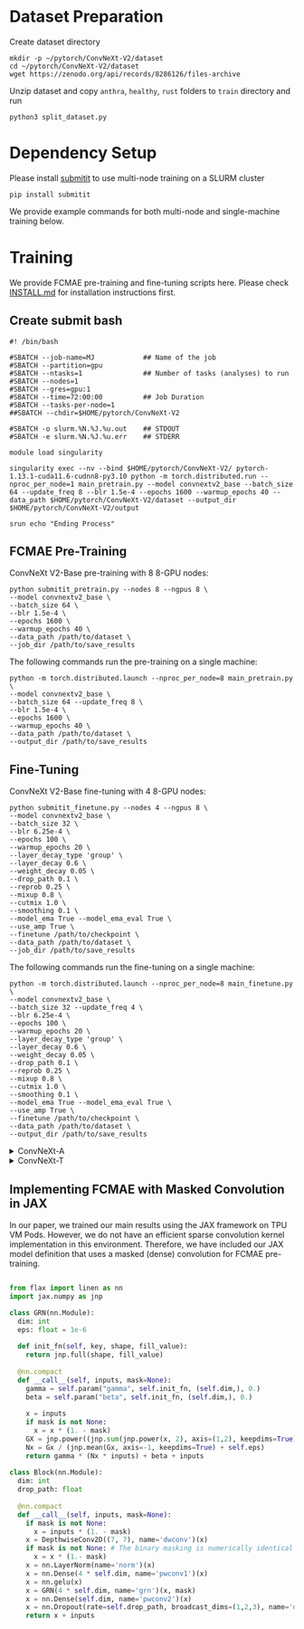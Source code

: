 # Dataset Preparation

Create dataset directory
```
mkdir -p ~/pytorch/ConvNeXt-V2/dataset
cd ~/pytorch/ConvNeXt-V2/dataset
wget https://zenodo.org/api/records/8286126/files-archive
```

Unzip dataset and copy `anthra`, `healthy`, `rust` folders to `train` directory and run

```
python3 split_dataset.py
```

# Dependency Setup
Please install [submitit](https://github.com/facebookincubator/submitit) to use multi-node training on a SLURM cluster
```
pip install submitit
```
We provide example commands for both multi-node and single-machine training below.

# Training

We provide FCMAE pre-training and fine-tuning scripts here.
Please check [INSTALL.md](INSTALL.md) for installation instructions first.

## Create submit bash
```
#! /bin/bash

#SBATCH --job-name=MJ            ## Name of the job
#SBATCH --partition=gpu
#SBATCH --ntasks=1               ## Number of tasks (analyses) to run
#SBATCH --nodes=1
#SBATCH --gres=gpu:1
#SBATCH --time=72:00:00          ## Job Duration
#SBATCH --tasks-per-node=1
##SBATCH --chdir=$HOME/pytorch/ConvNeXt-V2

#SBATCH -o slurm.%N.%J.%u.out    ## STDOUT
#SBATCH -e slurm.%N.%J.%u.err    ## STDERR

module load singularity

singularity exec --nv --bind $HOME/pytorch/ConvNeXt-V2/ pytorch-1.13.1-cuda11.6-cudnn8-py3.10 python -m torch.distributed.run --nproc_per_node=1 main_pretrain.py --model convnextv2_base --batch_size 64 --update_freq 8 --blr 1.5e-4 --epochs 1600 --warmup_epochs 40 --data_path $HOME/pytorch/ConvNeXt-V2/dataset --output_dir $HOME/pytorch/ConvNeXt-V2/output

srun echo "Ending Process"
```

## FCMAE Pre-Training 
ConvNeXt V2-Base pre-training with 8 8-GPU nodes:
```
python submitit_pretrain.py --nodes 8 --ngpus 8 \
--model convnextv2_base \
--batch_size 64 \
--blr 1.5e-4 \
--epochs 1600 \
--warmup_epochs 40 \
--data_path /path/to/dataset \
--job_dir /path/to/save_results
```

The following commands run the pre-training on a single machine:

```
python -m torch.distributed.launch --nproc_per_node=8 main_pretrain.py \
--model convnextv2_base \
--batch_size 64 --update_freq 8 \
--blr 1.5e-4 \
--epochs 1600 \
--warmup_epochs 40 \
--data_path /path/to/dataset \
--output_dir /path/to/save_results
```


## Fine-Tuning

ConvNeXt V2-Base fine-tuning with 4 8-GPU nodes:
```
python submitit_finetune.py --nodes 4 --ngpus 8 \
--model convnextv2_base \
--batch_size 32 \
--blr 6.25e-4 \
--epochs 100 \
--warmup_epochs 20 \
--layer_decay_type 'group' \
--layer_decay 0.6 \
--weight_decay 0.05 \
--drop_path 0.1 \
--reprob 0.25 \
--mixup 0.8 \
--cutmix 1.0 \
--smoothing 0.1 \
--model_ema True --model_ema_eval True \
--use_amp True \
--finetune /path/to/checkpoint \
--data_path /path/to/dataset \
--job_dir /path/to/save_results
```

The following commands run the fine-tuning on a single machine:

```
python -m torch.distributed.launch --nproc_per_node=8 main_finetune.py \
--model convnextv2_base \
--batch_size 32 --update_freq 4 \
--blr 6.25e-4 \
--epochs 100 \
--warmup_epochs 20 \
--layer_decay_type 'group' \
--layer_decay 0.6 \
--weight_decay 0.05 \
--drop_path 0.1 \
--reprob 0.25 \
--mixup 0.8 \
--cutmix 1.0 \
--smoothing 0.1 \
--model_ema True --model_ema_eval True \
--use_amp True \
--finetune /path/to/checkpoint \
--data_path /path/to/dataset \
--output_dir /path/to/save_results
```

<details>
<summary>
ConvNeXt-A
</summary>
  
ConvNeXt V2-Atto training with 4 8-GPU nodes:
```
python submitit_finetune.py --nodes 4 --ngpus 8 \
--model convnextv2_atto \
--batch_size 32 \
--blr 2e-4 \
--epochs 600 \
--warmup_epochs 0 \
--layer_decay_type 'single' \
--layer_decay 0.9 \
--weight_decay 0.3 \
--drop_path 0.1 \
--reprob 0.25 \
--mixup 0. \
--cutmix 0. \
--smoothing 0.2 \
--model_ema True --model_ema_eval True \
--use_amp True \
--finetune /path/to/checkpoint \
--data_path /path/to/dataset \
--job_dir /path/to/save_results
```

The following commands run the fine-tuning on a single machine:
```
python -m torch.distributed.launch --nproc_per_node=8 main_finetune.py \
--model convnextv2_atto \
--batch_size 32 --update_freq 4 \
--blr 2e-4 \
--epochs 600 \
--warmup_epochs 0 \
--layer_decay_type 'single' \
--layer_decay 0.9 \
--weight_decay 0.3 \
--drop_path 0.1 \
--reprob 0.25 \
--mixup 0. \
--cutmix 0. \
--smoothing 0.2 \
--model_ema True --model_ema_eval True \
--use_amp True \
--finetune /path/to/checkpoint \
--data_path /path/to/dataset \
--output_dir /path/to/save_results
```
</details>

<details>
<summary>
ConvNeXt-T
</summary>
  
ConvNeXt V2-Tiny training with 4 8-GPU nodes:
```
python submitit_finetune.py --nodes 4 --ngpus 8 \
--model convnextv2_tiny \
--batch_size 32 \
--blr 8e-4 \
--epochs 300 \
--warmup_epochs 40 \
--layer_decay_type 'single' \
--layer_decay 0.9 \
--weight_decay 0.05 \
--drop_path 0.2 \
--reprob 0.25 \
--mixup 0.8 \
--cutmix 1.0 \
--smoothing 0.1 \
--model_ema True --model_ema_eval True \
--use_amp True \
--finetune /path/to/checkpoint \
--data_path /path/to/dataset \
--job_dir /path/to/save_results
```

The following commands run the fine-tuning on a single machine:
```
python -m torch.distributed.launch --nproc_per_node=8 main_finetune.py \
--model convnextv2_ \
--batch_size 32 --update_freq 4 \
--blr 8e-4 \
--epochs 300 \
--warmup_epochs 40 \
--layer_decay_type 'single' \
--layer_decay 0.9 \
--weight_decay 0.05 \
--drop_path 0.2 \
--reprob 0.25 \
--mixup 0.8 \
--cutmix 1.0 \
--smoothing 0.1 \
--model_ema True --model_ema_eval True \
--use_amp True \
--finetune /path/to/checkpoint \
--data_path /path/to/dataset \
--output_dir /path/to/save_results
```
</details>

## Implementing FCMAE with Masked Convolution in JAX

In our paper, we trained our main results using the JAX framework on TPU VM Pods. However, we do not have an efficient sparse convolution kernel implementation in this environment. Therefore, we have included our JAX model definition that uses a masked (dense) convolution for FCMAE pre-training.

```python

from flax import linen as nn
import jax.numpy as jnp

class GRN(nn.Module):
  dim: int
  eps: float = 1e-6
  
  def init_fn(self, key, shape, fill_value):
    return jnp.full(shape, fill_value)
  
  @nn.compact
  def __call__(self, inputs, mask=None):
    gamma = self.param("gamma", self.init_fn, (self.dim,), 0.)
    beta = self.param("beta", self.init_fn, (self.dim,), 0.)
    
    x = inputs
    if mask is not None:
      x = x * (1. - mask)
    GX = jnp.power((jnp.sum(jnp.power(x, 2), axis=(1,2), keepdims=True) + self.eps), 0.5)
    Nx = Gx / (jnp.mean(Gx, axis=-1, keepdims=True) + self.eps)
    return gamma * (Nx * inputs) + beta + inputs
  
class Block(nn.Module):
  dim: int
  drop_path: float
  
  @nn.compact
  def __call__(self, inputs, mask=None):
    if mask is not None:
      x = inputs * (1. - mask)
    x = DepthwiseConv2D((7, 7), name='dwconv')(x)
    if mask is not None: # The binary masking is numerically identical to sparse conv.
      x = x * (1.- mask)
    x = nn.LayerNorm(name='norm')(x)
    x = nn.Dense(4 * self.dim, name='pwconv1')(x)
    x = nn.gelu(x)
    x = GRN(4 * self.dim, name='grn')(x, mask)
    x = nn.Dense(self.dim, name='pwconv2')(x)
    x = nn.Dropout(rate=self.drop_path, broadcast_dims=(1,2,3), name='droppath')(x, deterministic=not self.training)
    return x + inputs
```


